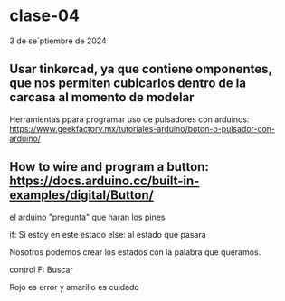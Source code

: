# clase-04 

3 de se´ptiembre de 2024

## Usar tinkercad, ya que contiene omponentes, que nos permiten cubicarlos dentro de la carcasa al momento de modelar

Herramientas ppara programar uso de pulsadores con arduinos: https://www.geekfactory.mx/tutoriales-arduino/boton-o-pulsador-con-arduino/


## How to wire and program a button: https://docs.arduino.cc/built-in-examples/digital/Button/

el arduino "pregunta" que haran los pines

if: Si estoy en este estado
else: al estado que pasará

Nosotros podemos crear los estados con la palabra que queramos.

control F: Buscar

Rojo es error y amarillo es cuidado


